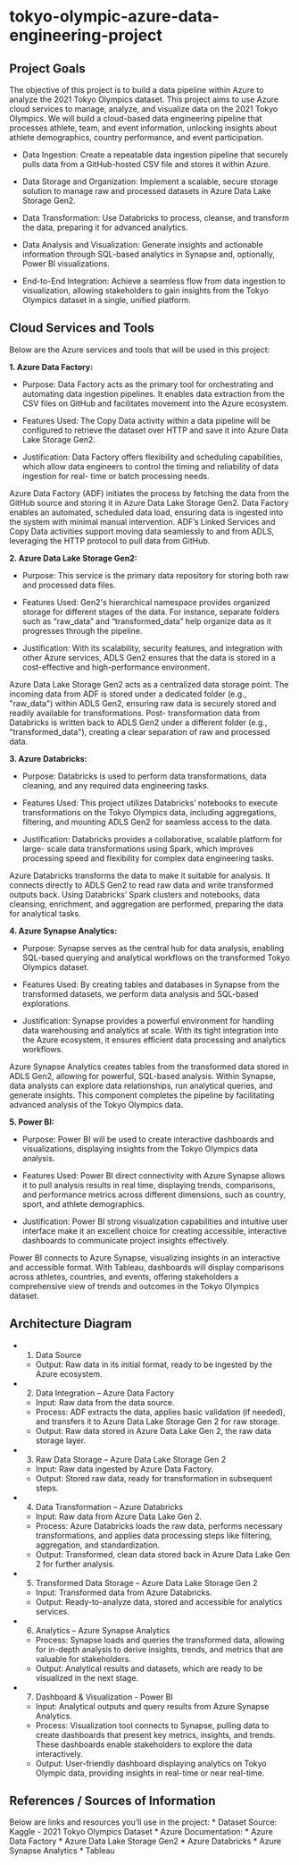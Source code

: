 # tokyo-olympic-azure-data-engineering-project

## Project Goals

The objective of this project is to build a data pipeline within Azure to analyze the 2021 Tokyo
Olympics dataset. This project aims to use Azure cloud services to manage, analyze, and
visualize data on the 2021 Tokyo Olympics. We will build a cloud-based data engineering
pipeline that processes athlete, team, and event information, unlocking insights about athlete
demographics, country performance, and event participation.

  * Data Ingestion: Create a repeatable data ingestion pipeline that securely pulls data from
    a GitHub-hosted CSV file and stores it within Azure.

  * Data Storage and Organization: Implement a scalable, secure storage solution to
    manage raw and processed datasets in Azure Data Lake Storage Gen2.

  * Data Transformation: Use Databricks to process, cleanse, and transform the data,
    preparing it for advanced analytics.

  * Data Analysis and Visualization: Generate insights and actionable information through
    SQL-based analytics in Synapse and, optionally, Power BI visualizations.
    
  * End-to-End Integration: Achieve a seamless flow from data ingestion to visualization,
    allowing stakeholders to gain insights from the Tokyo Olympics dataset in a single,
    unified platform.

## Cloud Services and Tools

Below are the Azure services and tools that will be used in this project:

**1. Azure Data Factory:**

  * Purpose: Data Factory acts as the primary tool for orchestrating and automating
    data ingestion pipelines. It enables data extraction from the CSV files on GitHub
    and facilitates movement into the Azure ecosystem.
       
  * Features Used: The Copy Data activity within a data pipeline will be configured
    to retrieve the dataset over HTTP and save it into Azure Data Lake Storage Gen2.
       
  * Justification: Data Factory offers flexibility and scheduling capabilities, which
    allow data engineers to control the timing and reliability of data ingestion for real-
    time or batch processing needs.
       
Azure Data Factory (ADF) initiates the process by fetching the data from the GitHub
source and storing it in Azure Data Lake Storage Gen2. Data Factory enables an
automated, scheduled data load, ensuring data is ingested into the system with minimal
manual intervention. ADF’s Linked Services and Copy Data activities support moving
data seamlessly to and from ADLS, leveraging the HTTP protocol to pull data from
GitHub.


**2. Azure Data Lake Storage Gen2:**

  * Purpose: This service is the primary data repository for storing both raw and
    processed data files.
    
  * Features Used: Gen2's hierarchical namespace provides organized storage for
    different stages of the data. For instance, separate folders such as “raw_data” and
    “transformed_data” help organize data as it progresses through the pipeline.
    
  * Justification: With its scalability, security features, and integration with other
    Azure services, ADLS Gen2 ensures that the data is stored in a cost-effective and
    high-performance environment.

Azure Data Lake Storage Gen2 acts as a centralized data storage point. The incoming
data from ADF is stored under a dedicated folder (e.g., "raw_data") within ADLS Gen2,
ensuring raw data is securely stored and readily available for transformations. Post-
transformation data from Databricks is written back to ADLS Gen2 under a different
folder (e.g., "transformed_data"), creating a clear separation of raw and processed data.

**3. Azure Databricks:**
   
  * Purpose: Databricks is used to perform data transformations, data cleaning, and
    any required data engineering tasks.
   
  * Features Used: This project utilizes Databricks’ notebooks to execute
    transformations on the Tokyo Olympics data, including aggregations, filtering,
    and mounting ADLS Gen2 for seamless access to the data.
   
  * Justification: Databricks provides a collaborative, scalable platform for large-
    scale data transformations using Spark, which improves processing speed and
    flexibility for complex data engineering tasks.
      
Azure Databricks transforms the data to make it suitable for analysis. It connects
directly to ADLS Gen2 to read raw data and write transformed outputs back. Using
Databricks’ Spark clusters and notebooks, data cleansing, enrichment, and aggregation
are performed, preparing the data for analytical tasks.

**4. Azure Synapse Analytics:**
   
  * Purpose: Synapse serves as the central hub for data analysis, enabling SQL-based
    querying and analytical workflows on the transformed Tokyo Olympics dataset.
     
  * Features Used: By creating tables and databases in Synapse from the transformed
    datasets, we perform data analysis and SQL-based explorations.
    
  * Justification: Synapse provides a powerful environment for handling data
    warehousing and analytics at scale. With its tight integration into the Azure
    ecosystem, it ensures efficient data processing and analytics workflows.
     

Azure Synapse Analytics creates tables from the transformed data stored in ADLS
Gen2, allowing for powerful, SQL-based analysis. Within Synapse, data analysts can
explore data relationships, run analytical queries, and generate insights. This component
completes the pipeline by facilitating advanced analysis of the Tokyo Olympics data.

**5. Power BI:**
   
  * Purpose: Power BI will be used to create interactive dashboards and visualizations,
    displaying insights from the Tokyo Olympics data analysis.
    
  * Features Used: Power BI direct connectivity with Azure Synapse allows it to pull
    analysis results in real time, displaying trends, comparisons, and performance
    metrics across different dimensions, such as country, sport, and athlete
    demographics.
    
  * Justification: Power BI strong visualization capabilities and intuitive user
    interface make it an excellent choice for creating accessible, interactive
    dashboards to communicate project insights effectively.

Power BI connects to Azure Synapse, visualizing insights in an interactive and accessible
format. With Tableau, dashboards will display comparisons across athletes, countries, and
events, offering stakeholders a comprehensive view of trends and outcomes in the Tokyo
Olympics dataset.

## Architecture Diagram

  * 1. Data Source
       
      * Output: Raw data in its initial format, ready to be ingested by the Azure ecosystem.
        
  * 2. Data Integration – Azure Data Factory
       
      * Input: Raw data from the data source.
      * Process: ADF extracts the data, applies basic validation (if needed), and transfers it to
        Azure Data Lake Storage Gen 2 for raw storage.
      * Output: Raw data stored in Azure Data Lake Gen 2, the raw data storage layer.
        
  * 3. Raw Data Storage – Azure Data Lake Storage Gen 2
       
      * Input: Raw data ingested by Azure Data Factory.
      * Output: Stored raw data, ready for transformation in subsequent steps.
        
  * 4. Data Transformation – Azure Databricks
       
      * Input: Raw data from Azure Data Lake Gen 2.
      * Process: Azure Databricks loads the raw data, performs necessary transformations, and
        applies data processing steps like filtering, aggregation, and standardization.
      * Output: Transformed, clean data stored back in Azure Data Lake Gen 2 for further
        analysis.
       
  * 5. Transformed Data Storage – Azure Data Lake Storage Gen 2
       
      * Input: Transformed data from Azure Databricks.
      * Output: Ready-to-analyze data, stored and accessible for analytics services.
        
  * 6. Analytics – Azure Synapse Analytics
       
      * Process: Synapse loads and queries the transformed data, allowing for in-depth analysis
        to derive insights, trends, and metrics that are valuable for stakeholders.
      * Output: Analytical results and datasets, which are ready to be visualized in the next
        stage.
       
  * 7. Dashboard & Visualization - Power BI
       
      * Input: Analytical outputs and query results from Azure Synapse Analytics.
      * Process: Visualization tool connects to Synapse, pulling data to create dashboards that
        present key metrics, insights, and trends. These dashboards enable stakeholders to
        explore the data interactively.
      * Output: User-friendly dashboard displaying analytics on Tokyo Olympic data, providing
        insights in real-time or near real-time.

## References / Sources of Information

Below are links and resources you’ll use in the project:
    * Dataset Source: Kaggle - 2021 Tokyo Olympics Dataset
    * Azure Documentation:
        * Azure Data Factory
        * Azure Data Lake Storage Gen2
        * Azure Databricks
        * Azure Synapse Analytics
        * Tableau
